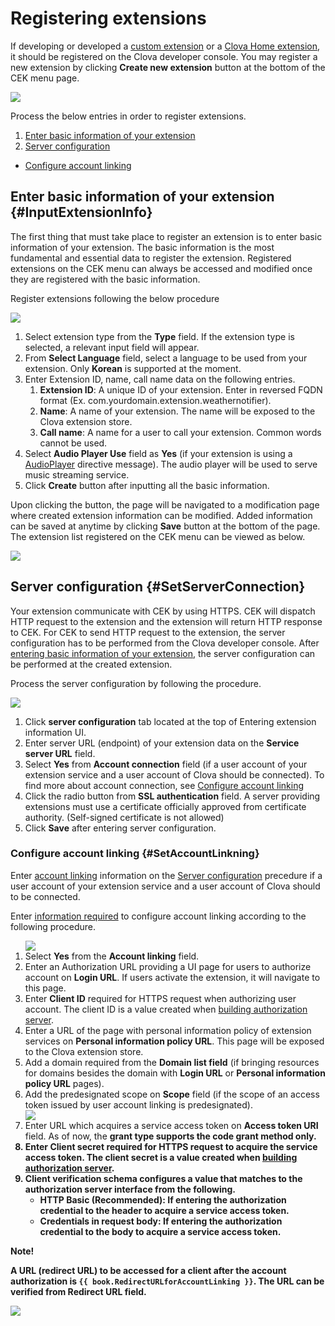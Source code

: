 # Registering extensions
If developing or developed a [custom extension](/CEK/Guides/Build_Custom_Extension.md) or a [Clova Home extension](/CEK/Guides/Build_Clova_Home_Extension.md), it should be registered on the Clova developer console. You may register a new extension by clicking **Create new extension** button at the bottom of the CEK menu page.

![](/DevConsole/Resources/Images/DevConsole-First_Look_of_Extension_list.png)

Process the below entries in order to register extensions.

1. [Enter basic information of your extension](#InputExtensionInfo)
2. [Server configuration](#SetServerConnection)
  * [Configure account linking](#SetAccountLinkning)

## Enter basic information of your extension {#InputExtensionInfo}

The first thing that must take place to register an extension is to enter basic information of your extension. The basic information is the most fundamental and essential data to register the extension. Registered extensions on the CEK menu can always be accessed and modified once they are registered with the basic information.

Register extensions following the below procedure

![](/DevConsole/Resources/Images/DevConsole-Create_New_Extension.png)

<ol>
  <li>Select extension type from the <strong>Type</strong> field. If the extension type is selected, a relevant input field will appear.</li>
  <li>From <strong>Select Language</strong> field, select a language to be used from your extension. Only <strong>Korean</strong> is supported at the moment.</li>
  <li>Enter Extension ID, name, call name data on the following entries.
    <ol>
      <li><strong>Extension ID</strong>: A unique ID of your extension. Enter in reversed FQDN format (Ex. com.yourdomain.extension.weathernotifier).</li>
      <li><strong>Name</strong>: A name of your extension. The name will be exposed to the Clova extension store.</li>
      <li><strong>Call name</strong>: A name for a user to call your extension. Common words cannot be used.</li>
    </ol>
  </li>
  <li>Select <strong>Audio Player Use</strong> field as <strong>Yes</strong> (if your extension is using a <a href="/CIC/References/CICInterface/AudioPlayer.html">AudioPlayer</a> directive message). The audio player will be used to serve music streaming service.</li>
  <li>Click <strong>Create</strong> button after inputting all the basic information.</li>
</ol>

Upon clicking the button, the page will be navigated to a modification page where created extension information can be modified. Added information can be saved at anytime by clicking **Save** button at the bottom of the page. The extension list registered on the CEK menu can be viewed as below.

![](/DevConsole/Resources/Images/DevConsole-Extension_list_after_Creation.png)

## Server configuration {#SetServerConnection}

Your extension communicate with CEK by using HTTPS. CEK will dispatch HTTP request to the extension and the extension will return HTTP response to CEK. For CEK to send HTTP request to the extension, the server configuration has to be performed from the Clova developer console. After [entering basic information of your extension](#InputExtensionInfo), the server configuration can be performed at the created extension.

Process the server configuration by following the procedure.

![](/DevConsole/Resources/Images/DevConsole-Extension_Server_Settings.png)

<ol>
  <li>Click <strong>server configuration</strong> tab located at the top of Entering extension information UI.</li>
  <li>Enter server URL (endpoint) of your extension data on the <strong>Service server URL</strong> field.</li>
  <li>Select <strong>Yes</strong> from <strong>Account connection</strong> field (if a user account of your extension service and a user account of Clova should be connected). To find more about account connection, see <a href="#SetAccountLinking">Configure account linking</a> </li>
  <li>Click the radio button from <strong>SSL authentication</strong> field. A server providing extensions must use a certificate officially approved from certificate authority. (Self-signed certificate is not allowed)</li>
  <li>Click <strong>Save</strong> after entering server configuration.</li>
</ol>

### Configure account linking {#SetAccountLinkning}

Enter [account linking](/CEK/Guides/LInk_User_Account.md) information on the [Server configuration](#SetServerConnection) precedure if a user account of your extension service and a user account of Clova should to be connected.

Enter [information required](/CEK/Guides/LInk_User_Account.md#RegisterAccountLinkingInfo) to configure account linking according to the following procedure.

<ol>
  <img src="/DevConsole/Resources/Images/DevConsole-Extension_Accoun_Linking_Settings_1.png" />
  <li>Select <strong>Yes</strong> from the <strong>Account linking</strong> field. </li>
  <li>Enter an Authorization URL providing a UI page for users to authorize account on <strong>Login URL</strong>. If users activate the extension, it will navigate to this page. </li>
  <li>Enter <strong>Client ID</strong> required for HTTPS request when authorizing user account. The client ID is a value created when <a href="/CEK/Guides/LInk_User_Account.html#BuildAuthServer">building authorization server</a>.</li>
  <li>Enter a URL of the page with personal information policy of extension services on <strong>Personal information policy URL</strong>. This page will be exposed to the Clova extension store.</li>
  <li>Add a domain required from the <strong>Domain list field</strong> (if bringing resources for domains besides the domain with <strong>Login URL</strong> or <strong>Personal information policy URL</strong> pages).</li>
  <li>Add the predesignated scope on <strong>Scope</strong> field (if the scope of an access token issued by user account linking is predesignated).</li>
  <img src="/DevConsole/Resources/Images/DevConsole-Extension_Accoun_Linking_Settings_2.png" />
  <li>Enter URL which acquires a service access token on <strong>Access token URI</strong> field. As of now, the <strong>grant type supports the code grant method only.</li>
  <li>Enter <strong>Client secret</strong> required for HTTPS request to acquire the service access token. The client secret is a value created when <a href="/CEK/Guides/LInk_User_Account.html#BuildAuthServer">building authorization server</a>.</li>
  <li><strong>Client verification schema</strong> configures a value that matches to the authorization server interface from the following.
    <ul>
      <li><strong>HTTP Basic (Recommended)</strong>: If entering the authorization credential to the header to acquire a service access token.</li>
      <li><strong>Credentials in request body</strong>: If entering the authorization credential to the body to acquire a service access token.</li>
    </ul>
  </li>
</ol>

<div id="RedirectURI" class="note">
  <p><strong>Note!</strong></p>
  <p>A URL (redirect URL) to be accessed for a client after the account authorization is <code>{{ book.RedirectURLforAccountLinking }}</code>. The URL can be verified from <strong>Redirect URL</strong> field.</strong></p>
  <img src="/DevConsole/Resources/Images/DevConsole-Redirect_URL_for_Extension_Accoun_Linking.png" />
</div>
